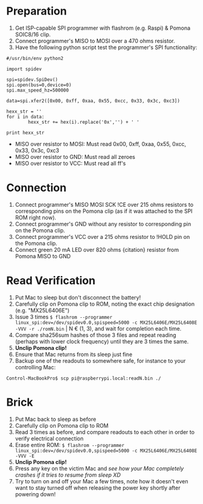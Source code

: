 # Preparation
1. Get ISP-capable SPI programmer with flashrom (e.g. Raspi) & Pomona SOIC8/16 clip.
2. Connect programmer's MISO to MOSI over a 470 ohms resistor.
3. Have the following python script test the programmer's SPI functionality:
```
#/usr/bin/env python2

import spidev

spi=spidev.SpiDev()
spi.open(bus=0,device=0)
spi.max_speed_hz=500000

data=spi.xfer2([0x00, 0xff, 0xaa, 0x55, 0xcc, 0x33, 0x3c, 0xc3])

hexx_str = ''
for i in data:
        hexx_str += hex(i).replace('0x','') + ' '

print hexx_str
```
  * MISO over resistor to MOSI: Must read 0x00, 0xff, 0xaa, 0x55, 0xcc, 0x33, 0x3c, 0xc3
  * MISO over resistor to GND: Must read all zeroes
  * MISO over resistor to VCC: Must read all ff's

# Connection
1. Connect programmer's MISO MOSI SCK !CE over 215 ohms resistors to corresponding pins on the Pomona clip (as if it was attached to the SPI ROM right now).
2. Connect programmer's GND without any resistor to corresponding pin on the Pomona clip.
3. Connect programmer's VCC over a 215 ohms resistor to !HOLD pin on the Pomona clip.
4. Connect green 20 mA LED over 820 ohms {citation} resistor from Pomona MISO to GND

# Read Verification
1. Put Mac to sleep but don't disconnect the battery!
2. Carefully clip on Pomona clip to ROM, noting the exact chip designation (e.g. "MX25L6406E")
3. Issue 3 times ```$ flashrom --programmer linux_spi:dev=/dev/spidev0.0,spispeed=5000 -c MX25L6406E/MX25L6408E -VVV -r ./romN.bin``` | N € (1, 3), and wait for completion each time.
4. Compare sha256sum hashes of those 3 files and repeat reading (perhaps with lower clock frequency) until they are 3 times the same.
5. __Unclip Pomona clip!__
6. Ensure that Mac returns from its sleep just fine
7. Backup one of the readouts to somewhere safe, for instance to your controlling Mac:
```
Control-MacBookPro$ scp pi@raspberrypi.local:readN.bin ./
```

# Brick
1. Put Mac back to sleep as before
2. Carefully clip on Pomona clip to ROM
3. Read 3 times as before, and compare readouts to each other in order to verify electrical connection
4. Erase entire ROM: ```$ flashrom --programmer linux_spi:dev=/dev/spidev0.0,spispeed=5000 -c MX25L6406E/MX25L6408E -VVV -E```
5. __Unclip Pomona clip!__
6. Press any key on the victim Mac and *see how your Mac completely crashes if it tries to resume from sleep XD*
7. Try to turn on and off your Mac a few times, note how it doesn't even want to stay turned off when releasing the power key shortly after powering down!
